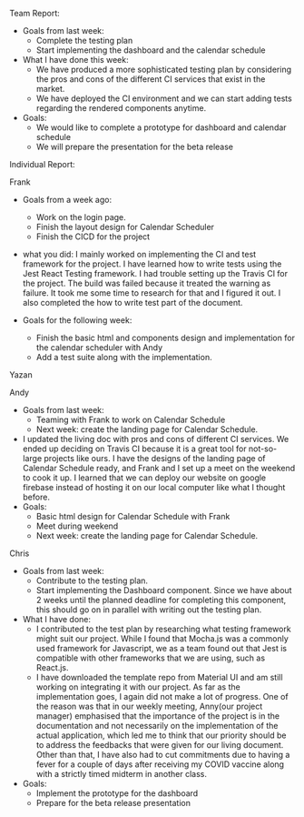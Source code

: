 Team Report: 
- Goals from last week: 
  - Complete the testing plan
  - Start implementing the dashboard and the calendar schedule
- What I have done this week:  
  - We have produced a more sophisticated testing plan by considering the pros and cons of the different CI services that exist in the market.
  - We have deployed the CI environment and we can start adding tests regarding the rendered components anytime.
- Goals:
  - We would like to complete a prototype for dashboard and calendar schedule
  - We will prepare the presentation for the beta release

Individual Report:

Frank
- Goals from a week ago: 
  - Work on the login page.
  - Finish the layout design for Calendar Scheduler
  - Finish the CICD for the project
- what you did:
I mainly worked on implementing the CI and test framework for the project. I have learned how to write tests using the Jest React Testing framework. I had trouble setting up the Travis CI for the project. The build was failed because it treated the warning as failure. It took me some time to research for that and I figured it out. I also completed the how to write test part of the document.

- Goals for the following week: 
  - Finish the basic html and components design and implementation for the calendar scheduler with Andy
  - Add a test suite along with the implementation.

Yazan

Andy
- Goals from last week: 
  - Teaming with Frank to work on Calendar Schedule
  - Next week: create the landing page for Calendar Schedule.
- I updated the living doc with pros and cons of different CI services. We ended up deciding on Travis CI because it is a great tool for not-so-large projects like ours. I have the designs of the landing page of Calendar Schedule ready, and Frank and I set up a meet on the weekend to cook it up. I learned that we can deploy our website on google firebase instead of hosting it on our local computer like what I thought before.
- Goals:
  - Basic html design for Calendar Schedule with Frank
  - Meet during weekend
  - Next week: create the landing page for Calendar Schedule.


Chris
- Goals from last week:
  - Contribute to the testing plan.
  - Start implementing the Dashboard component. Since we have about 2 weeks until the planned deadline for completing this component, this should go on in parallel with writing out the testing plan.
- What I have done:
  - I contributed to the test plan by researching what testing framework might suit our project. While I found that Mocha.js was a commonly used framework for Javascript, we as a team found out that Jest is compatible with other frameworks that we are using, such as React.js.
  - I have downloaded the template repo from Material UI and am still working on integrating it with our project. As far as the implementation goes, I again did not make a lot of progress. One of the reason was that in our weekly meeting, Anny(our project manager) emphasised that the importance of the project is in the documentation and not necessarily on the implementation of the actual application, which led me to think that our priority should be to address the feedbacks that were given for our living document. Other than that, I have also had to cut commitments due to having a fever for a couple of days after receiving my COVID vaccine along with a strictly timed midterm in another class.
- Goals:
  - Implement the prototype for the dashboard
  - Prepare for the beta release presentation 
